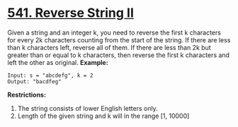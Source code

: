 # [541. Reverse String II](https://leetcode.com/problems/reverse-string-ii/description)
Given a string and an integer k, you need to reverse the first k characters for every 2k characters counting from the start of the string. If there are less than k characters left, reverse all of them. If there are less than 2k but greater than or equal to k characters, then reverse the first k characters and left the other as original.
**Example:**
```
Input: s = "abcdefg", k = 2
Output: "bacdfeg"
```
**Restrictions:**
1. The string consists of lower English letters only.
2. Length of the given string and k will in the range [1, 10000]